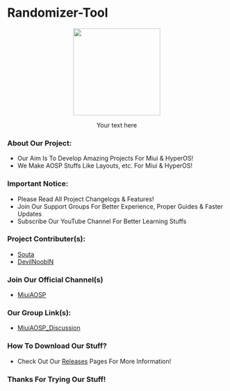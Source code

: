 # Randomizer-Tool

<div style="text-align: center;">
  <img src="https://github.com/user-attachments/assets/a5605124-064c-4f7d-b2d5-d61d97572d5f" style="width: 200px; display: block; margin: 0 auto;">
  <div>
    <!-- Your text goes here -->
    <p>Your text here</p>
  </div>
</div>


### About Our Project:
- Our Aim Is To Develop Amazing Projects For Miui & HyperOS!
- We Make AOSP Stuffs Like Layouts, etc. For Miui & HyperOS!

### Important Notice:
- Please Read All Project Changelogs & Features!
- Join Our Support Groups For Better Experience, Proper Guides & Faster Updates
- Subscribe Our YouTube Channel For Better Learning Stuffs

### Project Contributer(s):
- [Souta](https://t.me/SoutaEver)
- [DevilNoobIN](https://t.me/DevilNoobIN)

### Join Our Official Channel(s)
- [MiuiAOSP](https://t.me/MiuiAOSP)
### Our Group Link(s):
- [MiuiAOSP_Discussion](https://t.me/MiuiAOSP_Discussions)

### How To Download Our Stuff?
- Check Out Our [Releases](https://github.com/MiuiAOSP/MiuiAOSP/releases/tag/HyperOsAboutDevice) Pages For More Information!

<!-- ############################# -->
<!-- Start Segment 03 Of README.MD -->
<!-- ############################# -->

###  Thanks For Trying Our Stuff!
